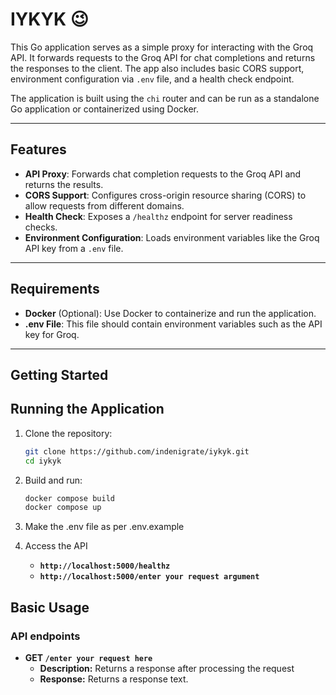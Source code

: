 # IYKYK 😉

This Go application serves as a simple proxy for interacting with the Groq API. It forwards requests to the Groq API for chat completions and returns the responses to the client. The app also includes basic CORS support, environment configuration via `.env` file, and a health check endpoint.

The application is built using the `chi` router and can be run as a standalone Go application or containerized using Docker.

---

## Features

- **API Proxy**: Forwards chat completion requests to the Groq API and returns the results.
- **CORS Support**: Configures cross-origin resource sharing (CORS) to allow requests from different domains.
- **Health Check**: Exposes a `/healthz` endpoint for server readiness checks.
- **Environment Configuration**: Loads environment variables like the Groq API key from a `.env` file.

---

## Requirements

- **Docker** (Optional): Use Docker to containerize and run the application.
- **.env File**: This file should contain environment variables such as the API key for Groq.

---

## Getting Started

## Running the Application

1. Clone the repository:

   ```bash
   git clone https://github.com/indenigrate/iykyk.git
   cd iykyk
2. Build and run:

   ```bash
   docker compose build
   docker compose up
3. Make the .env file as per .env.example
4. Access the API
    - **`http://localhost:5000/healthz`**
    - **`http://localhost:5000/enter your request argument`**
## Basic Usage
### API endpoints
- **GET `/enter your request here`**
  - **Description:** Returns a response after processing the request
  - **Response:** Returns a response text.

